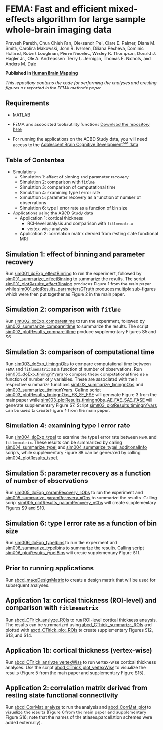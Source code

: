 # FEMA: Fast and efficient mixed-effects algorithm for large sample whole-brain imaging data 

Pravesh Parekh, Chun Chieh Fan, Oleksandr Frei, Clare E. Palmer, Diana M. Smith, Carolina Makowski, John R. Iversen, Diliana Pecheva, Dominic Holland, Robert Loughnan, Pierre Nedelec, Wesley K. Thompson, Donald J. Hagler Jr., Ole A. Andreassen, Terry L. Jernigan, Thomas E. Nichols, and Anders M. Dale 

**Published in [Human Brain Mapping](https://doi.org/10.1002/hbm.26579)**

*This repository contains the code for performing the analyses and creating figures as reported in the FEMA methods paper*


## Requirements
* [MATLAB](http://mathworks.com)

* FEMA and associated tools/utility functions [Download the repository here](https://github.com/cmig-research-group/cmig_tools)

* For running the applications on the ACBD Study data, you will need access to the [Adolescent Brain Cognitive Development<sup>SM</sup> data](https://abcdstudy.org/)

## Table of Contentes
* Simulations
  - Simulation 1: effect of binning and parameter recovery
  - Simulation 2: comparison with `fitlme`
  - Simulation 3: comparison of computational time
  - Simulation 4: examining type I error rate
  - Simulation 5: parameter recovery as a function of number of observations
  - Simulation 6: type I error rate as a function of bin size
* Applications using the ABCD Study data
  - Application 1: cortical thickness
    - ROI-level analysis and comparison with `fitlmematrix`
    - vertex-wise analysis
  - Application 2: correlation matrix dervied from resting state functional MRI

## Simulation 1: effect of binning and parameter recovery
Run [sim001_doExp_effectBinning](/sim001_doExp_effectBinning.m) to run the experiment, followed by [sim001_summarize_effectBinning](/sim001_summarize_effectBinning.m) to summarize the results. The script [sim001_plotResults_effectBinning](/sim001_plotResults_effectBinning.m) produces Figure 1 from the main paper while [sim001_plotResults_parametersGTruth](/sim001_plotResults_parametersGTruth.m) produces multiple sub-figures which were then put together as Figure 2 in the main paper.

## Simulation 2: comparison with `fitlme`
Run [sim002_doExp_comparefitlme](/sim002_doExp_comparefitlme.m) to run the experiment, followed by [sim002_summarize_comparefitlme](/sim002_summarize_comparefitlme.m) to summarize the results. The script [sim002_plotResults_comparefitlme](/sim002_plotResults_comparefitlme.m) produce supplementary Figures S5 and S6.

## Simulation 3: comparison of computational time
Run [sim003_doExp_timingnObs](/sim003_doExp_timingnObs.m) to compare computational time between `FEMA` and `fitlmematrix` as a function of number of observations. Run [sim003_doExp_timingnYvars](/sim003_doExp_timingnYvars.m) to compare these computational time as a function of number of *y* variables. These are associated with their respective summarize functions [sim003_summarize_timingnObs](/sim003_summarize_timingnObs.m) and [sim003_summarize_timingnYvars](/sim003_summarize_timingnYvars.m). Calling script [sim003_plotResults_timingnObs_FS_SE_FSE](/sim003_plotResults_timingnObs_FS_SE_FSE.m) will generate Figure 3 from the main paper while [sim003_plotResults_timingnObs_AE_FAE_SAE_FASE](/sim003_plotResults_timingnObs_AE_FAE_SAE_FASE.m) will generate supplementary Figure S7. Script [sim003_plotResults_timingnYvars](/sim003_plotResults_timingnYvars.m) can be used to create Figure 4 from the main paper.

## Simulation 4: examining type I error rate
Run [sim004_doExp_typeI](/sim004_doExp_typeI.m) to examine the type I error rate between `FEMA` and `fitlmematrix`. These results can be summarized by calling [sim004_summarize_typeI](/sim004_summarize_typeI.m) and [sim004_summarize_typeI_additionalInfo](/sim004_summarize_typeI_additionalInfo.m) scripts, while supplementary Figure S8 can be generated by calling [sim004_plotResults_typeI](/sim004_plotResults_typeI.m).

## Simulation 5: parameter recovery as a function of number of observations
Run [sim005_doExp_paramRecovery_nObs](/sim005_doExp_paramRecovery_nObs.m) to run the experiment and [sim005_summarize_paramRecovery_nObs](/sim005_summarize_paramRecovery_nObs.m) to summarize the results. Calling script [sim005_plotResults_paramRecovery_nObs](/sim005_plotResults_paramRecovery_nObs.m) will create supplementary Figures S9 and S10.

## Simulation 6: type I error rate as a function of bin size
Run [sim006_doExp_typeIbins](/sim006_doExp_typeIbins.m) to run the experiment and [sim006_summarize_typeIbins](/sim006_summarize_typeIbins.m) to summarize the results. Calling script [sim006_plotResults_typeIBins](/sim006_plotResults_typeIBins.m) will create supplementary Figure S11.

## Prior to running applications
Run [abcd_makeDesignMatrix](/abcd_makeDesignMatrix.m) to create a design matrix that will be used for subsequent analyses.

## Application 1a: cortical thickness (ROI-level) and comparison with `fitlmematrix`
Run [abcd_CThick_analyze_ROIs](/abcd_CThick_analyze_ROIs.m) to run ROI-level cortical thickness analysis. The results can be summarized using [abcd_CThick_summarize_ROIs](/abcd_CThick_summarize_ROIs.m) and plotted with [abcd_CThick_plot_ROIs](/abcd_CThick_plot_ROIs.m) to create supplementary Figures S12, S13, and S14.

## Application 1b: cortical thickness (vertex-wise)
Run [abcd_CThick_analyze_vertexWise](/abcd_CThick_analyze_vertexWise.m) to run vertex-wise cortical thickness analyses. Use the script [abcd_CThick_plot_vertexWise](/abcd_CThick_plot_vertexWise.m) to visualize the results (Figure 5 from the main paper and supplementary Figure S15).

## Application 2: correlation matrix derived from resting state functional connectivity
Run [abcd_CorrMat_analyze](/abcd_CorrMat_analyze.m) to run the analysis and [abcd_CorrMat_plot](/abcd_CorrMat_plot.m) to visualize the results (Figure 6 from the main paper and supplementary Figure S16; note that the names of the atlases/parcellation schemes were added externally).

